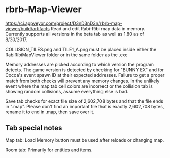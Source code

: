 # rbrb-Map-Viewer
https://ci.appveyor.com/project/D3nD3nD3n/rbrb-map-viewer/build/artifacts
Read and edit Rabi-Ribi map data in memory. Currently supports all versions in the beta tab as well as 1.80 as of 8/30/2017.

COLLISION_TILES.png and TILE1_A.png must be placed inside either the RabiRibiMapViewer folder or in the same folder as the .exe

Memory addresses are picked according to which version the program detects.  The game version is detected by checking for "BUNNY EX" and for Cocoa's event spawn ID at their expected addresses.  Failure to get a proper match from both checks will prevent any memory changes.  In the unlikely event where the map tab cell colors are incorrect or the collision tab is showing random collisions, assume everything else is bad.

Save tab checks for exact file size of 2,602,708 bytes and that the file ends in ".map".  Please don't find an important file that is exactly 2,602,708 bytes, rename it to end in .map, then save over it.

## Tab special notes

Map tab: Load Memory button must be used after reloads or changing map.

Room tab: Primarily for entities and items.
